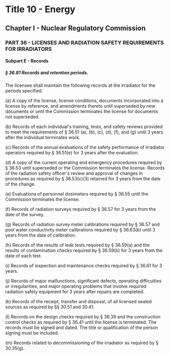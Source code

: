 
# Title 10 - Energy
## Chapter I - Nuclear Regulatory Commission
### PART 36 - LICENSES AND RADIATION SAFETY REQUIREMENTS FOR IRRADIATORS
#### Subpart E - Records
##### § 36.81 Records and retention periods.

The licensee shall maintain the following records at the irradiator for the periods specified.

(a) A copy of the license, license conditions, documents incorporated into a license by reference, and amendments thereto until superseded by new documents or until the Commission terminates the license for documents not superseded.

(b) Records of each individual's training, tests, and safety reviews provided to meet the requirements of § 36.51 (a), (b), (c), (d), (f), and (g) until 3 years after the individual terminates work.

(c) Records of the annual evaluations of the safety performance of irradiator operators required by § 36.51(e) for 3 years after the evaluation.

(d) A copy of the current operating and emergency procedures required by § 36.53 until superseded or the Commission terminates the license. Records of the radiation safety officer's review and approval of changes in procedures as required by § 36.53(c)(3) retained for 3 years from the date of the change.

(e) Evaluations of personnel dosimeters required by § 36.55 until the Commission terminates the license.

(f) Records of radiation surveys required by § 36.57 for 3 years from the date of the survey.

(g) Records of radiation survey meter calibrations required by § 36.57 and pool water conductivity meter calibrations required by § 36.63(b) until 3 years from the date of calibration.

(h) Records of the results of leak tests required by § 36.59(a) and the results of contamination checks required by § 36.59(b) for 3 years from the date of each test.

(i) Records of inspection and maintenance checks required by § 36.61 for 3 years.

(j) Records of major malfunctions, significant defects, operating difficulties or irregularities, and major operating problems that involve required radiation safety equipment for 3 years after repairs are completed.

(k) Records of the receipt, transfer and disposal, of all licensed sealed sources as required by §§ 30.51 and 30.41.

(l) Records on the design checks required by § 36.39 and the construction control checks as required by § 36.41 until the license is terminated. The records must be signed and dated. The title or qualification of the person signing must be included.

(m) Records related to decommissioning of the irradiator as required by § 30.35(g).
